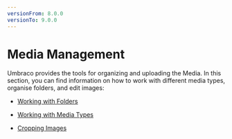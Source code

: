 ```yaml
---
versionFrom: 8.0.0
versionTo: 9.0.0
---
```


# Media Management

Umbraco provides the tools for organizing and uploading the Media. In this section, you can find information on how to work with different media types, organise folders, and edit images:

   - [Working with Folders](Working-with-Folders/index.md)

   - [Working with Media Types](Working-with-Images-and-Files/index.md)

   - [Cropping Images](Cropping-Images/index.md)

